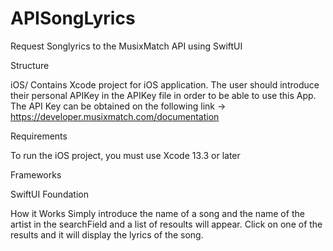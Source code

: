# APISongLyrics
Request Songlyrics to the MusixMatch API using SwiftUI

Structure

iOS/
    Contains Xcode project for iOS application.
    The user should introduce their personal APIKey in the APIKey file in order to be able to use this App. The API Key can be obtained on the following link -> https://developer.musixmatch.com/documentation

Requirements

To run the iOS project, you must use Xcode 13.3 or later 

Frameworks

SwiftUI
Foundation

How it Works 
         Simply introduce the name of a song and the name of the artist in the searchField and a list of resoults will appear. Click on one of the results and it will display the lyrics of the song. 
